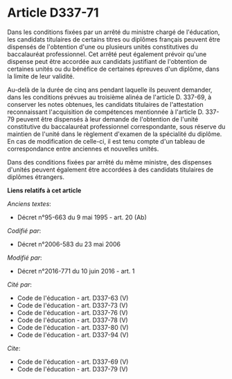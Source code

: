 # Article D337-71

Dans les conditions fixées par un arrêté du ministre chargé de l'éducation, les candidats titulaires de certains titres ou
diplômes français peuvent être dispensés de l'obtention d'une ou plusieurs unités constitutives du baccalauréat
professionnel. Cet arrêté peut également prévoir qu'une dispense peut être accordée aux candidats justifiant de l'obtention
de certaines unités ou du bénéfice de certaines épreuves d'un diplôme, dans la limite de leur validité. 

Au-delà de la durée de cinq ans pendant laquelle ils peuvent demander, dans les conditions prévues au troisième alinéa de
l'article D. 337-69, à conserver les notes obtenues, les candidats titulaires de l'attestation reconnaissant l'acquisition de
compétences mentionnée à l'article D. 337-79 peuvent être dispensés à leur demande de l'obtention de l'unité constitutive du
baccalauréat professionnel correspondante, sous réserve du maintien de l'unité dans le règlement d'examen de la spécialité du
diplôme. En cas de modification de celle-ci, il est tenu compte d'un tableau de correspondance entre anciennes et nouvelles
unités. 

Dans des conditions fixées par arrêté du même ministre, des dispenses d'unités peuvent également être accordées à des
candidats titulaires de diplômes étrangers.

**Liens relatifs à cet article**

_Anciens textes_:

  - Décret n°95-663 du 9 mai 1995 - art. 20 (Ab)

_Codifié par_:

  - Décret n°2006-583 du 23 mai 2006

_Modifié par_:

  - Décret n°2016-771 du 10 juin 2016 - art. 1

_Cité par_:

  - Code de l'éducation - art. D337-63 (V)
  - Code de l'éducation - art. D337-73 (V)
  - Code de l'éducation - art. D337-76 (V)
  - Code de l'éducation - art. D337-78 (V)
  - Code de l'éducation - art. D337-80 (V)
  - Code de l'éducation - art. D337-94 (V)

_Cite_:

  - Code de l'éducation - art. D337-69 (V)
  - Code de l'éducation - art. D337-79 (V)
